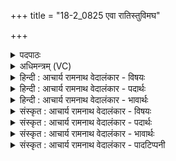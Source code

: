 +++
title = "18-2_0825 एवा रातिस्तुविमघ"

+++
<details><summary>पदपाठः</summary>

ए꣣व꣢। रा꣣तिः꣢। तु꣣विमघ। तुवि। मघ। वि꣡श्वे꣢꣯भिः। धा꣣यि। धातृ꣡भिः꣢। अ꣡ध꣢꣯। चि꣣त्। इन्द्र। नः। स꣡चा꣢꣯। ८२५।
</details>

<details><summary>अधिमन्त्रम् (VC)</summary>

- इन्द्रः
- श्रुतकक्षः सुकक्षो वा आङ्गिरसः
- गायत्री
- षड्जः
</details>

<details><summary>हिन्दी : आचार्य रामनाथ वेदालंकार - विषयः</summary>

इस प्रकार अपने आत्मा को उद्बोधन देकर अब परमात्मा को कहते हैं।
</details>

<details><summary>हिन्दी : आचार्य रामनाथ वेदालंकार - पदार्थः</summary>

पदार्थान्वयभाषाः -  हे (तुविमघ) बहुत धनी परमेश ! (एव) सचमुच,तेरा (रातिः) दान (विश्वेभिः) सब (धातृभिः) धारकों के द्वारा (धायि) धारण किया हुआ है। (अध चित्) इसके अतिरिक्त,हे (इन्द्र) परमैश्वर्यवन् विपत्तिविदारक परमात्मन् ! तू (नः) हमारा (सचा) नित्य का साथी है ॥२॥
</details>

<details><summary>हिन्दी : आचार्य रामनाथ वेदालंकार - भावार्थः</summary>

भावार्थभाषाः -  जगदीश्वर यदि हमारा सखा हो जाता है तो हमारे लिए कुछ भी दुर्लभ नहीं रहता ॥२॥
</details>

<details><summary>संस्कृत : आचार्य रामनाथ वेदालंकार - विषयः</summary>

एवं स्वात्मानमुद्बोध्य सम्प्रति परमात्मानं ब्रूते।
</details>

<details><summary>संस्कृत : आचार्य रामनाथ वेदालंकार - पदार्थः</summary>

पदार्थान्वयभाषाः -  हे (तुविमघ) बहुधन परमेश ! (एव) सत्यमेव,तव (रातिः) दानम् (विश्वेभिः) सर्वैः (धातृभिः) धारकैः (धायि) अधायि,धियते। (अध चित्) तदतिरिक्तम्,हे (इन्द्र) परमैश्वर्यवन् विपत्तिविदारक परमात्मन्,त्वम् (नः) अस्माकम् (सचा) नित्यं सहभवः सखा भवसि ॥२॥
</details>

<details><summary>संस्कृत : आचार्य रामनाथ वेदालंकार - भावार्थः</summary>

भावार्थभाषाः -  जगदीश्वरश्चेदस्माकं सखा जायते तर्हि न किमप्यस्मभ्यं दुर्लभम् ॥२॥
</details>

<details><summary>संस्कृत : आचार्य रामनाथ वेदालंकार - पादटिप्पनी</summary>

टिप्पणी:   १. ऋ० ८।९२।२९,अथ० २०।६०।२ उभयत्र ‘तुविमघ’ इत्यत्र ‘तु॑वीमघ॒’ ‘नः’ इत्यत्र च ‘मे॒’ इति पाठः।
</details>